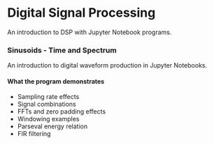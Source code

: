 # Digital Signal Processing
An introduction to DSP with Jupyter Notebook programs.

### Sinusoids  - Time and Spectrum
An introduction to digital waveform production in Jupyter Notebooks.  

#### What the program demonstrates
- Sampling rate effects
- Signal combinations
- FFTs and zero padding effects
- Windowing examples
- Parseval energy relation
- FIR filtering